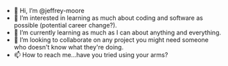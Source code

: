 - 👋 Hi, I’m @jeffrey-moore
- 👀 I’m interested in learning as much about coding and software as possible (potential career change?).
- 🌱 I’m currently learning as much as I can about anything and everything.
- 💞️ I’m looking to collaborate on any project you might need someone who doesn't know what they're doing.
- 📫 How to reach me...have you tried using your arms?

<!---
jeffrey-moore/jeffrey-moore is a ✨ special ✨ repository because its `README.md` (this file) appears on your GitHub profile.
You can click the Preview link to take a look at your changes.
--->
